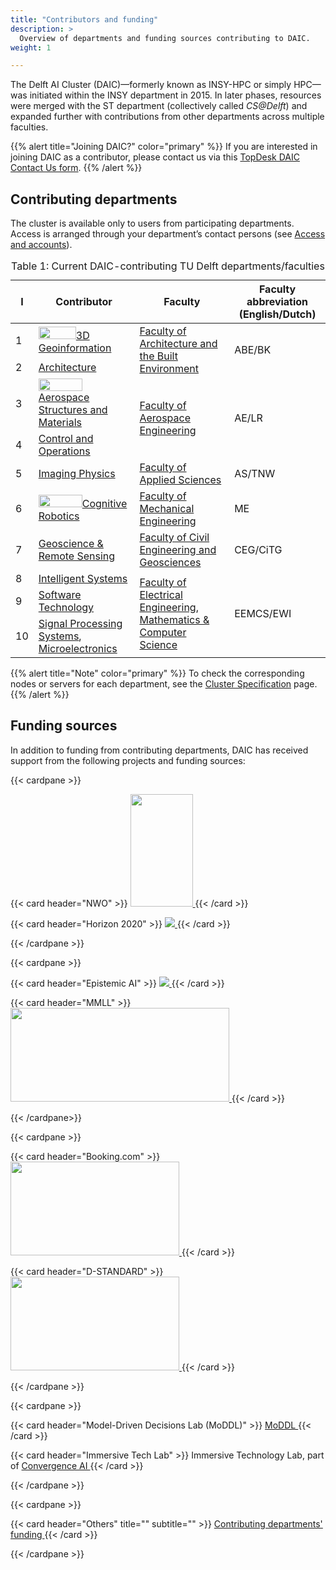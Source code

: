 ```yaml
---
title: "Contributors and funding"
description: >
  Overview of departments and funding sources contributing to DAIC.
weight: 1

---
```




The Delft AI Cluster (DAIC)—formerly known as INSY-HPC or simply HPC—was initiated within the INSY department in 2015. In later phases, resources were merged with the ST department (collectively called _CS@Delft_) and expanded further with contributions from other departments across multiple faculties.

{{% alert title="Joining DAIC?" color="primary" %}}
If you are interested in joining DAIC as a contributor, please contact us via this [TopDesk DAIC Contact Us form](https://tudelft.topdesk.net/tas/public/ssp/content/serviceflow?unid=889f49ca2fe440539cbd713918432046&openedFromService=true).
{{% /alert %}}

## Contributing departments

The cluster is available only to users from participating departments. Access is arranged through your department’s contact persons (see [Access and accounts](/docs/policies#access-and-accounts)).


<table>
<caption>Table 1: Current DAIC-contributing TU Delft departments/faculties</caption>
<thead>
  <tr>
    <th>I</th>
    <th>Contributor</th>
    <th>Faculty</th>
    <th>Faculty abbreviation (English/Dutch)</th>
  </tr>
</thead>
<tbody>
  <tr>
    <td>1</td>
    <td><a href="https://3d.bk.tudelft.nl/"><img src="/img/logo_3dgi.png" height="20" width="60"/>3D Geoinformation</a></td>
    <td rowspan="2"><a href="https://www.tudelft.nl/en/architecture-and-the-built-environment">Faculty of Architecture and the Built Environment</a></td>
    <td rowspan="2">ABE/BK</td>
  </tr>
  <tr>
    <td>2</td>
    <td><a href="https://www.tudelft.nl/en/architecture-and-the-built-environment/about-the-faculty/departments/architecture">Architecture</a></td>
  </tr>
  <tr>
    <td>3</td>
    <td><a href="https://www.tudelft.nl/en/ae/organisation/departments/aerospace-structures-and-materials"><img src="/img/logo_asm.png" height="20" width="70"/>Aerospace Structures and Materials</a></td>
    <td rowspan="2"><a href="https://www.tudelft.nl/en/ae">Faculty of Aerospace Engineering</a></td>
    <td rowspan="2">AE/LR</td>
  </tr>
  <tr>
    <td>4</td>
    <td><a href="https://www.tudelft.nl/en/ae/organisation/departments/control-and-operations">Control and Operations</a></td>
  </tr>
  <tr>
    <td>5</td>
    <td><a href="https://www.tudelft.nl/en/faculty-of-applied-sciences/about-faculty/departments/imphys">Imaging Physics</a></td>
    <td><a href="https://www.tudelft.nl/en/faculty-of-applied-sciences">Faculty of Applied Sciences</a></td>
    <td>AS/TNW</td>
  </tr>
  <tr>
    <td>6</td>
    <td><a href="https://www.tudelft.nl/me/over/afdelingen/cognitive-robotics-cor"><img src="/img/logo_cor.png" height="20" width="70"/>Cognitive Robotics</a></td>
    <td><a href="https://www.tudelft.nl/en/me">Faculty of Mechanical Engineering</a></td>
    <td>ME</td>
  </tr>
  <tr>
    <td>7</td>
    <td><a href="https://www.tudelft.nl/citg/over-faculteit/afdelingen/geoscience-remote-sensing">Geoscience &amp; Remote Sensing</a></td>
    <td><a href="https://www.tudelft.nl/en/ceg">Faculty of Civil Engineering and Geosciences</a></td>
    <td>CEG/CiTG</td>
  </tr>
  <tr>
    <td>8</td>
    <td><a href="https://www.tudelft.nl/en/eemcs/the-faculty/departments/intelligent-systems">Intelligent Systems</a></td>
    <td rowspan="3"><a href="https://www.tudelft.nl/en/eemcs">Faculty of Electrical Engineering, Mathematics &amp; Computer Science</a></td>
    <td rowspan="3">EEMCS/EWI</td>
  </tr>
  <tr>
    <td>9</td>
    <td><a href="https://www.tudelft.nl/ewi/over-de-faculteit/afdelingen/software-technology">Software Technology</a></td>
  </tr>
  <tr>
    <td>10</td>
    <td><a href="https://sps.ewi.tudelft.nl/">Signal Processing Systems</a>, <a href="https://microelectronics.tudelft.nl/">Microelectronics</a></td>
  </tr>
</tbody>
</table>


{{% alert title="Note" color="primary" %}}
To check the corresponding nodes or servers for each department, see the [Cluster Specification](/docs/system) page.
{{% /alert %}}



## Funding sources

In addition to funding from contributing departments, DAIC has received support from the following projects and funding sources:

{{< cardpane >}}

  {{< card header="NWO" >}}
  <a href="https://www.nwo.nl/en/researchprogrammes/nwo-talent-programme/projects-vidi">
	  <img src="https://bscs.umcg.nl/nl/wp-content/uploads/sites/2/2022/07/VIDI2.png" height=180 width=100/>
  </a>
  {{< /card >}}

  {{< card header="Horizon 2020" >}}
  <a href="https://research-and-innovation.ec.europa.eu/funding/funding-opportunities/funding-programmes-and-open-calls/horizon-2020_en">
	  <img src="/img/logo_eu-horizon2020.png"  >
  </a>
  {{< /card >}}
  
{{< /cardpane >}}

{{< cardpane >}}

  {{< card header="Epistemic AI" >}}
  <a href="https://www.epistemic-ai.eu/home">
	  <img src="/img/logo-epistemic-ai.png"  />
  </a>
  {{< /card >}}

  {{< card header="MMLL" >}}
    <a href="https://www.st.ewi.tudelft.nl/~mtjspaan/mmll/index_en.html">
	    <img src="/docs/introduction/images/funders_MMLLlogo.png" height=150 width=350 />
    </a>
  {{< /card >}}

{{< /cardpane>}}


{{< cardpane >}}

  {{< card header="Booking.com" >}}
  <a href="https://www.booking.com/">
	  <img src="https://eur03.safelinks.protection.outlook.com/?url=https%3A%2F%2Fassets-global.website-files.com%2F658f265af26f3187eb6b03b0%2F65fa9bd046a7b0dba64008fe_1280px-Booking.com_logo.svg-p-500.png&data=05%7C02%7CA.E.Ahmed%40tudelft.nl%7C5897e06bc0cf49e02a5b08dc7a51e22b%7C096e524d692940308cd38ab42de0887b%7C0%7C0%7C638519739312808690%7CUnknown%7CTWFpbGZsb3d8eyJWIjoiMC4wLjAwMDAiLCJQIjoiV2luMzIiLCJBTiI6Ik1haWwiLCJXVCI6Mn0%3D%7C0%7C%7C%7C&sdata=KacApWStt6AIp2SeMlR2MqzHxoVuou7aJZuS7%2BwjXpY%3D&reserved=0" height=150 width=270/>
  </a>
  {{< /card >}}

  {{< card header="D-STANDARD" >}}
    <a href="https://d-standart.eu/">
	    <img src="https://www.nccuk.com/media/yiubuee4/d-standart_logotype_rvb_basique.png" height=150 width=270 />
    </a>
  {{< /card >}} 

{{< /cardpane >}}

{{< cardpane >}}

  {{< card header="Model-Driven Decisions Lab (MoDDL)" >}}
    <a href="https://www.tudelft.nl/en/moddl191223"> MoDDL
    </a>
  {{< /card >}}

  {{< card header="Immersive Tech Lab" >}}
    Immersive Technology Lab, part of <a href="https://convergence.nl/launch-of-two-convergence-ai-labs/">
	     Convergence AI
    </a>
  {{< /card >}}  
 
{{< /cardpane >}}

{{< cardpane >}}

  {{< card header="Others" title="" subtitle=""  >}}
    <a href="https://daic.tudelft.nl/docs/introduction/#contributing-departments">
	    Contributing departments' funding
    </a>
  {{< /card >}}
 
{{< /cardpane >}}



